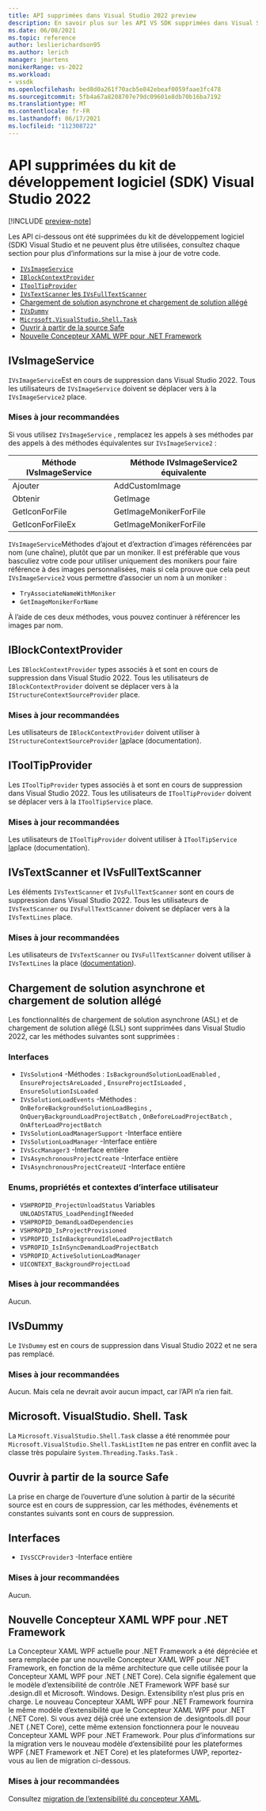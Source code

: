 ```yaml
---
title: API supprimées dans Visual Studio 2022 preview
description: En savoir plus sur les API VS SDK supprimées dans Visual Studio 2022 Preview, afin que les auteurs d’extension mettent à jour leurs extensions pour qu’elles fonctionnent avec Visual Studio 2022 preview.
ms.date: 06/08/2021
ms.topic: reference
author: leslierichardson95
ms.author: lerich
manager: jmartens
monikerRange: vs-2022
ms.workload:
- vssdk
ms.openlocfilehash: bed8d0a261f70acb5e842ebeaf0059faae3fc478
ms.sourcegitcommit: 5fb4a67a8208707e79dc09601e8db70b16ba7192
ms.translationtype: MT
ms.contentlocale: fr-FR
ms.lasthandoff: 06/17/2021
ms.locfileid: "112308722"
---
```

# <a name="visual-studio-2022-sdk-removed-apis"></a>API supprimées du kit de développement logiciel (SDK) Visual Studio 2022

[!INCLUDE [preview-note](../includes/preview-note.md)]

Les API ci-dessous ont été supprimées du kit de développement logiciel (SDK) Visual Studio et ne peuvent plus être utilisées, consultez chaque section pour plus d’informations sur la mise à jour de votre code.

* [`IVsImageService`](#ivsimageservice)
* [`IBlockContextProvider`](#iblockcontextprovider)
* [`IToolTipProvider`](#itooltipprovider)
* [`IVsTextScanner` les `IVsFullTextScanner`](#ivstextscanner-and-ivsfulltextscanner)
* [Chargement de solution asynchrone et chargement de solution allégé](#asynchronous-solution-load-and-lightweight-solution-load)
* [`IVsDummy`](#ivsdummy)
* [`Microsoft.VisualStudio.Shell.Task`](#microsoftvisualstudioshelltask)
* [Ouvrir à partir de la source Safe](#open-from-source-safe)
* [Nouvelle Concepteur XAML WPF pour .NET Framework](#new-wpf-xaml-designer-for-net-framework)

## <a name="ivsimageservice"></a>IVsImageService

`IVsImageService`Est en cours de suppression dans Visual Studio 2022. Tous les utilisateurs de `IVsImageService` doivent se déplacer vers à la `IVsImageService2` place.

### <a name="recommended-updates"></a>Mises à jour recommandées

Si vous utilisez `IVsImageService` , remplacez les appels à ses méthodes par des appels à des méthodes équivalentes sur `IVsImageService2` :

| **Méthode IVsImageService** | **Méthode IVsImageService2 équivalente** |
|----------------------------|----------------------------------------|
| Ajouter                        | AddCustomImage                         |
| Obtenir                        | GetImage                               |
| GetIconForFile             | GetImageMonikerForFile                 |
| GetIconForFileEx           | GetImageMonikerForFile                 |

`IVsImageService`Méthodes d’ajout et d’extraction d’images référencées par nom (une chaîne), plutôt que par un moniker.  Il est préférable que vous basculiez votre code pour utiliser uniquement des monikers pour faire référence à des images personnalisées, mais si cela prouve que cela peut `IVsImageService2` vous permettre d’associer un nom à un moniker :

* `TryAssociateNameWithMoniker`
* `GetImageMonikerForName`

À l’aide de ces deux méthodes, vous pouvez continuer à référencer les images par nom.

## <a name="iblockcontextprovider"></a>IBlockContextProvider

Les `IBlockContextProvider` types associés à et sont en cours de suppression dans Visual Studio 2022. Tous les utilisateurs de `IBlockContextProvider` doivent se déplacer vers à la `IStructureContextSourceProvider` place.

### <a name="recommended-updates"></a>Mises à jour recommandées

Les utilisateurs de `IBlockContextProvider` doivent utiliser à `IStructureContextSourceProvider` [la](/dotnet/api/microsoft.visualstudio.text.adornments.istructurecontextsourceprovider)place (documentation).

## <a name="itooltipprovider"></a>IToolTipProvider

Les `IToolTipProvider` types associés à et sont en cours de suppression dans Visual Studio 2022. Tous les utilisateurs de `IToolTipProvider` doivent se déplacer vers à la `IToolTipService` place.

### <a name="recommended-updates"></a>Mises à jour recommandées

Les utilisateurs de `IToolTipProvider` doivent utiliser à `IToolTipService` [la](/dotnet/api/microsoft.visualstudio.text.adornments.itooltipservice)place (documentation).

## <a name="ivstextscanner-and-ivsfulltextscanner"></a>IVsTextScanner et IVsFullTextScanner

Les éléments `IVsTextScanner` et `IVsFullTextScanner` sont en cours de suppression dans Visual Studio 2022. Tous les utilisateurs de `IVsTextScanner` ou `IVsFullTextScanner` doivent se déplacer vers à la `IVsTextLines` place.

### <a name="recommended-updates"></a>Mises à jour recommandées

Les utilisateurs de `IVsTextScanner` ou `IVsFullTextScanner` doivent utiliser à `IVsTextLines` la place ([documentation](/dotnet/apimicrosoft.visualstudio.textmanager.interop.ivstextlines.getlinetext)).

## <a name="asynchronous-solution-load-and-lightweight-solution-load"></a>Chargement de solution asynchrone et chargement de solution allégé

Les fonctionnalités de chargement de solution asynchrone (ASL) et de chargement de solution allégé (LSL) sont supprimées dans Visual Studio 2022, car les méthodes suivantes sont supprimées :

### <a name="interfaces"></a>Interfaces

* `IVsSolution4` -Méthodes : `IsBackgroundSolutionLoadEnabled` , `EnsureProjectsAreLoaded` , `EnsureProjectIsLoaded` , `EnsureSolutionIsLoaded`
* `IVsSolutionLoadEvents` -Méthodes : `OnBeforeBackgroundSolutionLoadBegins` , `OnQueryBackgroundLoadProjectBatch` , `OnBeforeLoadProjectBatch` , `OnAfterLoadProjectBatch`
* `IVsSolutionLoadManagerSupport` -Interface entière
* `IVsSolutionLoadManager` -Interface entière
* `IVsSccManager3`  -Interface entière
* `IVsAsynchronousProjectCreate` -Interface entière
* `IVsAsynchronousProjectCreateUI` -Interface entière

### <a name="enums-properties-and-ui-contexts"></a>Enums, propriétés et contextes d’interface utilisateur

* `VSHPROPID_ProjectUnloadStatus` Variables `UNLOADSTATUS_LoadPendingIfNeeded`
* `VSHPROPID_DemandLoadDependencies`
* `VSHPROPID_IsProjectProvisioned`
* `VSPROPID_IsInBackgroundIdleLoadProjectBatch`
* `VSPROPID_IsInSyncDemandLoadProjectBatch`
* `VSPROPID_ActiveSolutionLoadManager`
* `UICONTEXT_BackgroundProjectLoad`

### <a name="recommended-updates"></a>Mises à jour recommandées

Aucun.

## <a name="ivsdummy"></a>IVsDummy

Le `IVsDummy` est en cours de suppression dans Visual Studio 2022 et ne sera pas remplacé. 

### <a name="recommended-updates"></a>Mises à jour recommandées

Aucun. Mais cela ne devrait avoir aucun impact, car l’API n’a rien fait.

## <a name="microsoftvisualstudioshelltask"></a>Microsoft. VisualStudio. Shell. Task

La `Microsoft.VisualStudio.Shell.Task` classe a été renommée pour `Microsoft.VisualStudio.Shell.TaskListItem` ne pas entrer en conflit avec la classe très populaire `System.Threading.Tasks.Task` .

## <a name="open-from-source-safe"></a>Ouvrir à partir de la source Safe

La prise en charge de l’ouverture d’une solution à partir de la sécurité source est en cours de suppression, car les méthodes, événements et constantes suivants sont en cours de suppression.

## <a name="interfaces"></a>Interfaces

* `IVsSCCProvider3` -Interface entière

### <a name="recommended-updates"></a>Mises à jour recommandées

Aucun.

## <a name="new-wpf-xaml-designer-for-net-framework"></a>Nouvelle Concepteur XAML WPF pour .NET Framework

La Concepteur XAML WPF actuelle pour .NET Framework a été dépréciée et sera remplacée par une nouvelle Concepteur XAML WPF pour .NET Framework, en fonction de la même architecture que celle utilisée pour la Concepteur XAML WPF pour .NET (.NET Core). Cela signifie également que le modèle d’extensibilité de contrôle .NET Framework WPF basé sur .design.dll et Microsoft. Windows. Design. Extensibility n’est plus pris en charge. Le nouveau Concepteur XAML WPF pour .NET Framework fournira le même modèle d’extensibilité que le Concepteur XAML WPF pour .NET (.NET Core). Si vous avez déjà créé une extension de .designtools.dll pour .NET (.NET Core), cette même extension fonctionnera pour le nouveau Concepteur XAML WPF pour .NET Framework. Pour plus d’informations sur la migration vers le nouveau modèle d’extensibilité pour les plateformes WPF (.NET Framework et .NET Core) et les plateformes UWP, reportez-vous au lien de migration ci-dessous. 

### <a name="recommended-updates"></a>Mises à jour recommandées

Consultez [migration de l’extensibilité du concepteur XAML](https://github.com/microsoft/xaml-designer-extensibility/blob/main/documents/xaml-designer-extensibility-migration.md).
